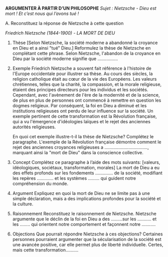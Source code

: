**ARGUMENTER À PARTIR D’UN PHILOSOPHE**
*Sujet : Nietzsche - Dieu est mort ! Et c’est nous qui l’avons tué !*

A. Reconstituez la réponse de Nietzsche à cette question

*Friedrich Nietzsche (1844-1900) - LA MORT DE DIEU*

1. Thèse
   [Selon Nietzsche, la société moderne a abandonné la croyance en Dieu et a ainsi "tué" Dieu.]
   Reformulez la thèse de Nietzsche en complétant cette phrase.
   Selon Nietzsche, l'abandon de la croyance en Dieu par la société moderne signifie que ................

2. Exemple
   Friedrich Nietzsche a souvent fait référence à l'histoire de l'Europe occidentale pour illustrer sa thèse. Au cours des siècles, la religion catholique était au cœur de la vie des Européens. Les valeurs chrétiennes, telles que la charité, la compassion, et la morale religieuse, étaient des principes directeurs pour les individus et les sociétés. Cependant, avec l'avènement de l'ère de la modernité et de la science, de plus en plus de personnes ont commencé à remettre en question les dogmes religieux. Par conséquent, la foi en Dieu a diminué et les institutions religieuses ont perdu de leur influence sur la société. Un exemple pertinent de cette transformation est la Révolution française, qui a vu l'émergence d'idéologies laïques et le rejet des anciennes autorités religieuses. 

   En quoi cet exemple illustre-t-il la thèse de Nietzsche? Complétez le paragraphe.
   L'exemple de la Révolution française démontre comment le rejet des anciennes croyances religieuses a .................................., marquant ainsi la "mort de Dieu" dans la conscience collective.

3. Concept
   Complétez ce paragraphe à l’aide des mots suivants: [valeurs, idéologiques, sociétaux, transformation, morales]
   La mort de Dieu a eu des effets profonds sur les fondements ..............  de la société, modifiant les repères ............. et les systèmes ......... qui guident notre compréhension du monde.

4. Argument
   Expliquez en quoi la mort de Dieu ne se limite pas à une simple déclaration, mais a des implications profondes pour la société et la culture.

5. Raisonnement
   Reconstituez le raisonnement de Nietzsche.
   Nietzsche argumente que le déclin de la foi en Dieu a des .........sur les ........... et les ........ qui orientent notre comportement et façonnent notre ...........

6. Objections
   Que pourrait répondre Nietzsche à ces objections?
   Certaines personnes pourraient argumenter que la sécularisation de la société est une avancée positive, car elle permet plus de liberté individuelle.
   Certes, mais cette transformation..........
